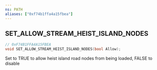 ```yaml
---
ns: PATH
aliases: ["0xf74b1ffa4a15fbea"]
---
```

## SET_ALLOW_STREAM_HEIST_ISLAND_NODES

```c
// 0xF74B1FFA4A15FBEA
void SET_ALLOW_STREAM_HEIST_ISLAND_NODES(bool Allow);
```

Set to TRUE to allow heist island road nodes from being loaded, FALSE to disable

